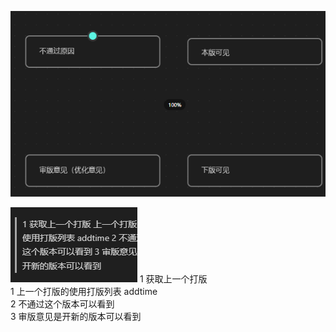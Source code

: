 
![通哟|100](./attachments/Pastedimage20240510181640.png)

![|103](attachments/Pasted%20image%2020240510183405.png)
1 获取上一个打版   
1 上一个打版的使用打版列表 addtime  
2  不通过这个版本可以看到    
3  审版意见是开新的版本可以看到  


